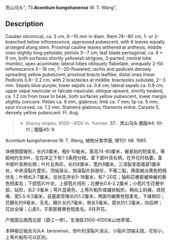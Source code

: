 贡山乌头",
73.**Aconitum kungshanense** W. T. Wang",

## Description
Caudex obconical, ca. 3 cm, 6--10 mm in diam. Stem 74--80 cm, 1- or 2-branched below inflorescence, appressed pubescent, with 8 leaves equally arranged along stem. Proximal cauline leaves withered at anthesis, middle ones slightly long petiolate; petiole 3--7 cm; leaf blade pentagonal, ca. 8 × 9 cm, both surfaces shortly yellowish strigose, 3-parted; central lobe rhombic, apex acuminate; lateral lobes obliquely flabellate, unequally 2-fid. Inflorescence 5--18 cm, 7--20-flowered; rachis and pedicels densely spreading yellow pubescent; proximal bracts leaflike, distal ones linear. Pedicels 0.8--2.2 cm, with 2 bracteoles at middle; bracteoles subulate, 2--3 mm. Sepals blue-purple; lower sepals ca. 0.8 cm; lateral sepals ca. 0.9 cm; upper sepal navicular or falcate-navicular, oblique upward, shortly beaked, ca. 1.2 cm from base to beak, both surfaces yellow pubescent, lower margin slightly concave. Petals ca. 9 mm, glabrous; limb ca. 7 mm; lip ca. 5 mm; spur incurved, ca. 1.2 mm. Stamens glabrous; filaments entire. Carpels 5, densely yellow pubescent. Fl. Aug.

> * Grassy slopes; 3500--4100 m. Yunnan.
**57．贡山乌头 图版44: 10-11；图版45: 9**

Aconitum kungshanense W. T. Wang, 植物分类学报, 增刊1: 68. 1965.

块根倒圆锥形，长约3厘米，粗6-10毫米。茎高74-80厘米，被紧贴的短柔毛，等距地约生8叶，在花序之下有1-2条短分枝。茎下部叶具长柄，在开花时枯萎。茎中部叶具稍长柄；叶片五角形，长约8厘米，宽约9厘米，三深裂至距基部1厘米处，中央深裂片菱形，顶端渐尖，侧深裂片斜扇形，不等二裂，两面被淡黄色短糙伏毛；叶柄长3-7厘米。总状花序长5-18厘米，有7-20花；轴和花梗密被伸展的黄色短柔毛；下部苞片叶状，上部苞片线形；花梗长0.8-2.2厘米；小苞片生花梗中部，钻形，长2-3毫米；萼片蓝紫色，上萼片船形或镰状船形，稍向上斜展，具短喙，宽5.5-6.5毫米，自基部至喙长约1.2厘米，两面均被黄色短柔毛，下缘稍凹；花瓣长约9毫米，无毛，瓣片长约7毫米，唇长5毫米，距长约1.2毫米，向后伸；花丝全缘；心皮5，子房密被黄色短柔毛。8月开花。

产我国云南西北部（碧江一带）。生海拔3500-4100米山地草坡。

本种接近独龙乌头A. taronense，但叶的深裂片渐尖，小裂片顶端尖锐，花较小，上萼片船形可以区别。
